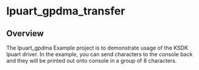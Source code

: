 # lpuart_gpdma_transfer

## Overview
The lpuart_gpdma Example project is to demonstrate usage of the KSDK lpuart driver.
In the example, you can send characters to the console back and they will be printed out onto console
 in a group of 8 characters.
